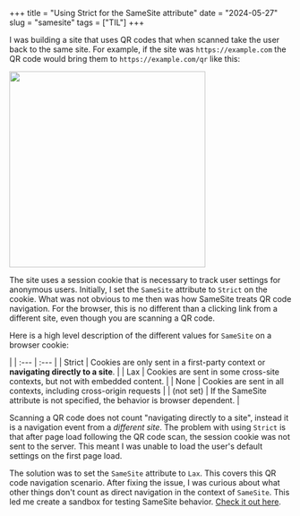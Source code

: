 +++
title = "Using Strict for the SameSite attribute"
date = "2024-05-27"
slug = "samesite"
tags = ["TIL"]
+++

I was building a site that uses QR codes that when scanned take the user back to the same site.
For example, if the site was `https://example.com` the QR code would bring them to `https://example.com/qr` like this:

<img src="/img/qr-code-samesite.png" style="width:350px">

The site uses a session cookie that is necessary to track user settings for anonymous users.
Initially, I set the `SameSite` attribute to `Strict` on the cookie.
What was not obvious to me then was how SameSite treats QR code navigation.
For the browser, this is no different than a clicking link from a different site, even though you are scanning a QR code.

Here is a high level description of the different values for `SameSite` on a browser cookie:
<style>

div.samesite table {
  border-collapse: collapse;
  width: 100%;
}
div.samesite td {
  padding: 10px;
  text-align: center;
  vertical-align: top;
  border-bottom: 1px solid #000;
}
div.samesite td:nth-child(odd) {
  border-right: 2px solid #000;
}
div.samesite td:first-child {
  white-space: nowrap;
}
div.samesite tr:last-child td {
  border-bottom: none;
}

</style>
<div class="samesite">

|
| :--- | :--- |
| Strict | Cookies are only sent in a first-party context or **navigating directly to a site**. |
| Lax | Cookies are sent in some cross-site contexts, but not with embedded content. |
| None | Cookies are sent in all contexts, including cross-origin requests |
| (not set) | If the SameSite attribute is not specified, the behavior is browser dependent. |

</div>

Scanning a QR code does not count "navigating directly to a site", instead it is a navigation event from a _different site_.
The problem with using `Strict` is that after page load following the QR code scan, the session cookie was not sent to the server.
This meant I was unable to load the user's default settings on the first page load.

The solution was to set the `SameSite` attribute to `Lax`.
This covers this QR code navigation scenario.
After fixing the issue, I was curious about what other things don't count as direct navigation in the context of `SameSite`.
This led me create a sandbox for testing SameSite behavior.
[Check it out here](https://samesite.surveymoji.com).
